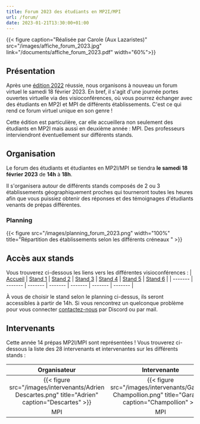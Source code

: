 ```yaml
---
title: Forum 2023 des étudiants en MP2I/MPI
url: /forum/
date: 2023-01-21T13:30:00+01:00
---
```


{{< figure caption="Réalisée par Carole (Aux Lazaristes)" src="/images/affiche_forum_2023.jpg" link="/documents/affiche_forum_2023.pdf" width="60%">}}

## Présentation

Après une [édition 2022](/posts/forum-2022/) réussie, nous organisons à nouveau un forum virtuel le samedi 18 février 2023.
En bref, il s'agit d'une journée portes ouvertes virtuelle via des visioconférences, où vous pourrez échanger avec des étudiants en MP2I et MPI de différents établissements. C'est ce qui rend ce forum virtuel unique en son genre !

Cette édition est particulière, car elle accueillera non seulement des étudiants en MP2I mais aussi en deuxième année : MPI.
Des professeurs interviendront éventuellement sur différents stands.

## Organisation

Le forum des étudiants et étudiantes en MP2I/MPI se tiendra **le samedi 18 février 2023** de **14h** à **18h**.

Il s'organisera autour de différents stands composés de 2 ou 3 établissements géographiquement proches qui tourneront toutes les heures afin que vous puissiez obtenir des réponses et des témoignages d'étudiants venants de prépas différentes.

### Planning

{{< figure src="/images/planning_forum_2023.png" width="100%" title="Répartition des établissements selon les différents créneaux " >}}

## Accès aux stands

Vous trouverez ci-dessous les liens vers les différentes visioconférences :
| [Accueil](https://visio-agents.education.fr/meeting/signin/173035/creator/96179/hash/4ea91a86df0b01f4604f24340e26386b80902a9f) | [Stand 1](https://visio-agents.education.fr/meeting/signin/173016/creator/96179/hash/5ffb83b8c8d250281f5eeb1b7db456491fca5361) | [Stand 2](https://visio-agents.education.fr/meeting/signin/173019/creator/96179/hash/e056a701f6b4b1b2b24f0b4ea292abe252702141) | [Stand 3](https://visio-agents.education.fr/meeting/signin/173021/creator/96179/hash/98ea85dd3cf04b6b0981fe051af0dd28aa1a63f4) | [Stand 4](https://visio-agents.education.fr/meeting/signin/173024/creator/96179/hash/8b6564fe89032fc46b05448ed27d119aa57ca731) | [Stand 5](https://visio-agents.education.fr/meeting/signin/173025/creator/96179/hash/d4eb6b3336325c361d40c15af8ff92c0cc208a51) | [Stand 6](https://visio-agents.education.fr/meeting/signin/173027/creator/96179/hash/a70a8d876d6de8c7dcecfb3e66e8362cc34850eb) |
| ------- | ------- | ------- | ------- | ------- | ------- | ------- |

À vous de choisir le stand selon le planning ci-dessus, ils seront accessibles à partir de 14h. Si vous rencontrez un quelconque problème pour vous connecter [contactez-nous](https://prepas-mp2i.fr/contact/) par Discord ou par mail.

## Intervenants

Cette année 14 prépas MP2I/MPI sont représentées !
Vous trouverez ci-dessous la liste des 28 intervenants et intervenantes sur les différents stands :

| Organisateur | Intervenante | Intervenant | Intervenant | Intervenant | Intervenant | Intervenant | Intervenant | Intervenant | Intervenante | Intervenant | Intervenant | Intervenant | Intervenant | Intervenant | Intervenant | Intervenant | Intervenant | Intervenant | Intervenante | Intervenant | Intervenant | Intervenant | Intervenant | Intervenant | Intervenant | Intervenant | Intervenant | Intervenant |
|:---:|:---:|:----:|:----:|:---:|:---:|:---:|:----:|:---:|:---:|:----:|:---:|:----:|:----:|:----:|:----:|:---:|:----:|:----:|:----:|:----:|:---:|:----:|:----:|:----:|:----:|:----:|:----:|:----:|
| {{< figure src="/images/intervenants/Adrien Descartes.png" title="Adrien" caption="Descartes" >}} | {{< figure src="/images/intervenants/Garance Champollion.png" title="Garance" caption="Champollion" >}} | {{< figure src="/images/intervenants/Jeremy CIV.gif" title="Jeremy" caption="CIV" >}} | {{< figure src="/images/intervenants/Victor Lesage.png" title="Victor" caption="Lesage" >}} | {{< figure src="/images/intervenants/Timothée Saint Louis.png" title="Timothée" caption="Saint-Louis" >}} | {{< figure src="/images/intervenants/Alain Gay Lussac.png" title="Alain" caption="Gay-Lussac" >}} | {{< figure src="/images/intervenants/Younes Lycée du Parc.png" title="Younes" caption="Lycée du Parc" >}} | {{< figure src="/images/intervenants/Gaëtan Lesage.png" title="Gaëtan" caption="Lesage" >}} | {{< figure src="/images/intervenants/Pacôme Descartes.png" title="Pacôme" caption="Descartes" >}} | {{< figure src="/images/intervenants/Margaux Carnot.png" title="Margaux" caption="Carnot" >}} | {{< figure src="/images/intervenants/Hugo Carnot.png" title="Hugo" caption="Carnot" >}} | {{< figure src="/images/intervenants/Maxime Champollion.png" title="Maxime" caption="Champollion" >}} | {{< figure src="/images/intervenants/unknown.png" title="Hugo" caption="Clémenceau" >}} | {{< figure src="/images/intervenants/Sacha Descartes.png" title="Sacha" caption="Descartes" >}} | {{< figure src="/images/intervenants/Tristan Fermat.png" title="Tristan" caption="Fermat" >}} | {{< figure src="/images/intervenants/Antonin Fermat.png" title="Antonin" caption="Fermat" >}} | {{< figure src="/images/intervenants/Médéric Victor Hugo.png" title="Médéric" caption="Victor Hugo" >}} | {{< figure src="/images/intervenants/Tom Lesage.png" title="Tom" caption="Lesage" >}} | {{< figure src="/images/intervenants/Elouan Champollion.png" title="Elouan" caption="Champollion" >}} | {{< figure src="/images/intervenants/Emilie Gay-Lussac.png" title="Emilie" caption="Gay-Lussac" >}} | {{< figure src="/images/intervenants/Lucas Gay-Lussac.png" title="Lucas" caption="Gay-Lussac" >}} | {{< figure src="/images/intervenants/unknown.png" title="Iwan" caption="Clémenceau" >}} | {{< figure src="/images/intervenants/Pierre Clémenceau.png" title="Pierre" caption="Clémenceau" >}} | {{< figure src="/images/intervenants/Mattéo Champollion.png" title="Mattéo" caption="Champollion" >}} | {{< figure src="/images/intervenants/unknown.png" title="Enzo" caption="Camille Guérin" >}} | {{< figure src="/images/intervenants/unknown.png" title="Gurvan" caption="Camille Guérin" >}} | {{< figure src="/images/intervenants/unknown.png" title="Alexandre" caption="Roosevelt" >}} | {{< figure src="/images/intervenants/unknown.png" title="Sacha" caption="Roosevelt" >}} | {{< figure src="/images/intervenants/Axel Montaigne.png" title="Axel" caption="Montaigne" >}} |
| MPI | MPI | MP2I | MP2I | MPI | MPI | MPI | MP2I | MPI | MPI | MP2I | MPI | MP2I | MP2I | MP2I | MP2I | MPI | MP2I | MP2I | MP2I | MP2I | MPI | MP2I | MP2I | MP2I | MP2I | MP2I | MP2I | MPI |
